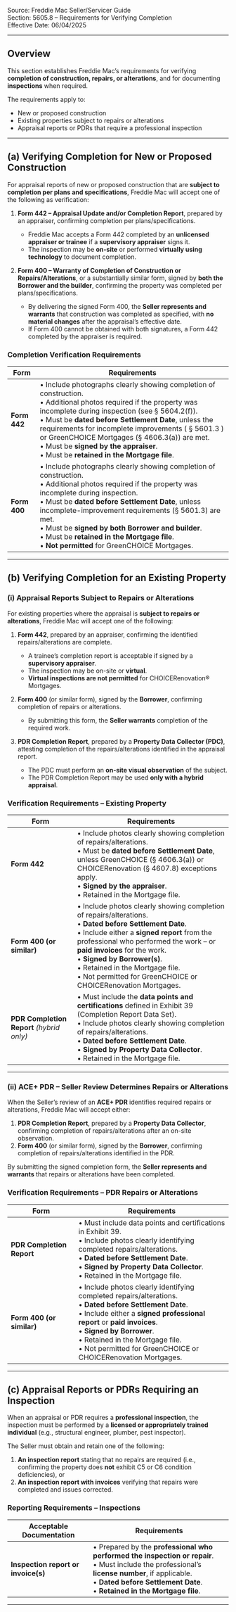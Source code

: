 Source: Freddie Mac Seller/Servicer Guide  
Section: 5605.8 – Requirements for Verifying Completion  
Effective Date: 06/04/2025  

---

## Overview
This section establishes Freddie Mac’s requirements for verifying **completion of construction, repairs, or alterations**, and for documenting **inspections** when required.  

The requirements apply to:
- New or proposed construction  
- Existing properties subject to repairs or alterations  
- Appraisal reports or PDRs that require a professional inspection  

---

## (a) Verifying Completion for New or Proposed Construction
For appraisal reports of new or proposed construction that are **subject to completion per plans and specifications**, Freddie Mac will accept one of the following as verification:

1. **Form 442 – Appraisal Update and/or Completion Report**, prepared by an appraiser, confirming completion per plans/specifications.  
   - Freddie Mac accepts a Form 442 completed by an **unlicensed appraiser or trainee** if a **supervisory appraiser** signs it.  
   - The inspection may be **on-site** or performed **virtually using technology** to document completion.

2. **Form 400 – Warranty of Completion of Construction or Repairs/Alterations**, or a substantially similar form, signed by **both the Borrower and the builder**, confirming the property was completed per plans/specifications.  
   - By delivering the signed Form 400, the **Seller represents and warrants** that construction was completed as specified, with **no material changes** after the appraisal’s effective date.  
   - If Form 400 cannot be obtained with both signatures, a Form 442 completed by the appraiser is required.

### Completion Verification Requirements

| Form | Requirements |
|------|---------------|
| **Form 442** | • Include photographs clearly showing completion of construction.<br>• Additional photos required if the property was incomplete during inspection (see § 5604.2(f)).<br>• Must be **dated before Settlement Date**, unless the requirements for incomplete improvements ( § 5601.3 ) or GreenCHOICE Mortgages (§ 4606.3(a)) are met.<br>• Must be **signed by the appraiser**.<br>• Must be **retained in the Mortgage file**. |
| **Form 400** | • Include photographs clearly showing completion of construction.<br>• Additional photos required if the property was incomplete during inspection.<br>• Must be **dated before Settlement Date**, unless incomplete-improvement requirements (§ 5601.3) are met.<br>• Must be **signed by both Borrower and builder**.<br>• Must be **retained in the Mortgage file**.<br>• **Not permitted** for GreenCHOICE Mortgages. |

---

## (b) Verifying Completion for an Existing Property

### (i) Appraisal Reports Subject to Repairs or Alterations
For existing properties where the appraisal is **subject to repairs or alterations**, Freddie Mac will accept one of the following:

1. **Form 442**, prepared by an appraiser, confirming the identified repairs/alterations are complete.  
   - A trainee’s completion report is acceptable if signed by a **supervisory appraiser**.  
   - The inspection may be on-site or **virtual**.  
   - **Virtual inspections are not permitted** for CHOICERenovation® Mortgages.

2. **Form 400** (or similar form), signed by the **Borrower**, confirming completion of repairs or alterations.  
   - By submitting this form, the **Seller warrants** completion of the required work.

3. **PDR Completion Report**, prepared by a **Property Data Collector (PDC)**, attesting completion of the repairs/alterations identified in the appraisal report.  
   - The PDC must perform an **on-site visual observation** of the subject.  
   - The PDR Completion Report may be used **only with a hybrid appraisal**.

### Verification Requirements – Existing Property

| Form | Requirements |
|------|---------------|
| **Form 442** | • Include photos clearly showing completion of repairs/alterations.<br>• Must be **dated before Settlement Date**, unless GreenCHOICE (§ 4606.3(a)) or CHOICERenovation (§ 4607.8) exceptions apply.<br>• **Signed by the appraiser**.<br>• Retained in the Mortgage file. |
| **Form 400 (or similar)** | • Include photos clearly showing completion of repairs/alterations.<br>• **Dated before Settlement Date**.<br>• Include either a **signed report** from the professional who performed the work – or **paid invoices** for the work.<br>• **Signed by Borrower(s)**.<br>• Retained in the Mortgage file.<br>• Not permitted for GreenCHOICE or CHOICERenovation Mortgages. |
| **PDR Completion Report** *(hybrid only)* | • Must include the **data points and certifications** defined in Exhibit 39 (Completion Report Data Set).<br>• Include photos clearly showing completion of repairs/alterations.<br>• **Dated before Settlement Date**.<br>• **Signed by Property Data Collector**.<br>• Retained in the Mortgage file. |

---

### (ii) ACE+ PDR – Seller Review Determines Repairs or Alterations
When the Seller’s review of an **ACE+ PDR** identifies required repairs or alterations, Freddie Mac will accept either:

1. **PDR Completion Report**, prepared by a **Property Data Collector**, confirming completion of repairs/alterations after an on-site observation.  
2. **Form 400** (or similar form), signed by the **Borrower**, confirming completion of repairs/alterations identified in the PDR.  

By submitting the signed completion form, the **Seller represents and warrants** that repairs or alterations have been completed.

### Verification Requirements – PDR Repairs or Alterations

| Form | Requirements |
|------|---------------|
| **PDR Completion Report** | • Must include data points and certifications in Exhibit 39.<br>• Include photos clearly identifying completed repairs/alterations.<br>• **Dated before Settlement Date**.<br>• **Signed by Property Data Collector**.<br>• Retained in the Mortgage file. |
| **Form 400 (or similar)** | • Include photos clearly identifying completed repairs/alterations.<br>• **Dated before Settlement Date**.<br>• Include either a **signed professional report** or **paid invoices**.<br>• **Signed by Borrower**.<br>• Retained in the Mortgage file.<br>• Not permitted for GreenCHOICE or CHOICERenovation Mortgages. |

---

## (c) Appraisal Reports or PDRs Requiring an Inspection
When an appraisal or PDR requires a **professional inspection**, the inspection must be performed by a **licensed or appropriately trained individual** (e.g., structural engineer, plumber, pest inspector).

The Seller must obtain and retain one of the following:

1. **An inspection report** stating that no repairs are required (i.e., confirming the property does **not** exhibit C5 or C6 condition deficiencies), or  
2. **An inspection report with invoices** verifying that repairs were completed and issues corrected.

### Reporting Requirements – Inspections

| Acceptable Documentation | Requirements |
|---------------------------|---------------|
| **Inspection report or invoice(s)** | • Prepared by the **professional who performed the inspection or repair**.<br>• Must include the professional’s **license number**, if applicable.<br>• **Dated before Settlement Date**.<br>• **Retained in the Mortgage file**. |

---
